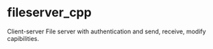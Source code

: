 # fileserver_cpp
Client-server File server with authentication and send, receive, modify capibilities.
